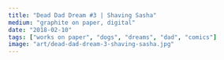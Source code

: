 ```yaml
---
title: "Dead Dad Dream #3 | Shaving Sasha"
medium: "graphite on paper, digital"
date: "2018-02-10"
tags: ["works on paper", "dogs", "dreams", "dad", "comics"]
image: "art/dead-dad-dream-3-shaving-sasha.jpg"
---
```

